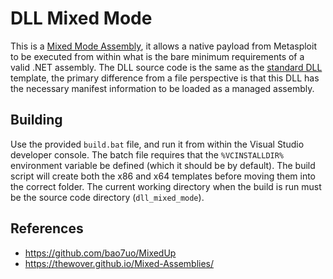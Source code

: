 # DLL Mixed Mode
This is a [Mixed Mode Assembly][1], it allows a native payload from Metasploit
to be executed from within what is the bare minimum requirements of a valid .NET
assembly. The DLL source code is the same as the [standard DLL][2] template, the
primary difference from a file perspective is that this DLL has the necessary
manifest information to be loaded as a managed assembly.

## Building
Use the provided `build.bat` file, and run it from within the Visual Studio
developer console. The batch file requires that the `%VCINSTALLDIR%` environment
variable be defined (which it should be by default). The build script will
create both the x86 and x64 templates before moving them into the correct
folder. The current working directory when the build is run must be the source
code directory (`dll_mixed_mode`).

## References

* https://github.com/bao7uo/MixedUp
* https://thewover.github.io/Mixed-Assemblies/


[1]: https://docs.microsoft.com/en-us/cpp/dotnet/mixed-native-and-managed-assemblies?view=vs-2019
[2]: https://github.com/rapid7/metasploit-framework/tree/master/data/templates/src/pe/dlli
